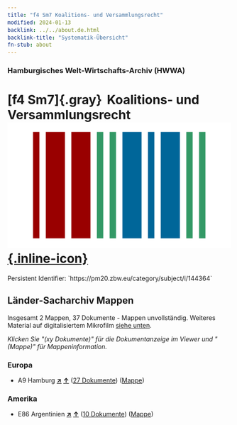 ```yaml
---
title: "f4 Sm7 Koalitions- und Versammlungsrecht"
modified: 2024-01-13
backlink: ../../about.de.html
backlink-title: "Systematik-Übersicht"
fn-stub: about
---
```


### Hamburgisches Welt-Wirtschafts-Archiv (HWWA)

# [f4 Sm7]{.gray}&#8201; Koalitions- und Versammlungsrecht &#160; [![Wikidata](/images/Wikidata-logo.svg "Wikidata"){.inline-icon}](http://www.wikidata.org/entity/Q104699636)

<div class="hint">Persistent Identifier: `https://pm20.zbw.eu/category/subject/i/144364`</div>







## Länder-Sacharchiv Mappen






Insgesamt 2 Mappen, 37 Dokumente - Mappen unvollständig. Weiteres Material auf digitalisiertem Mikrofilm [siehe unten](#filmsections).

_Klicken Sie "(xy Dokumente)" für die Dokumentanzeige im Viewer und "(Mappe)" für Mappeninformation._




### Europa

- A9 Hamburg [**&nearr;**](../../../geo/i/140905/about.de.html "Hamburg (alle Mappen)") [**&uarr;**](../../../geo/about.de.html#A9 "Ländersystematik") (<a href="https://pm20.zbw.eu/iiifview/folder/sh/140905,144364" title="über: Hamburg : Koalitions- und Versammlungsrecht" target="_blank">27 Dokumente</a>) ([Mappe](../../../../folder/sh/1409xx/140905/1443xx/144364/about.de.html))

### Amerika

- E86 Argentinien [**&nearr;**](../../../geo/i/141692/about.de.html "Argentinien (alle Mappen)") [**&uarr;**](../../../geo/about.de.html#E86 "Ländersystematik") (<a href="https://pm20.zbw.eu/iiifview/folder/sh/141692,144364" title="über: Argentinien : Koalitions- und Versammlungsrecht" target="_blank">10 Dokumente</a>) ([Mappe](../../../../folder/sh/1416xx/141692/1443xx/144364/about.de.html))



<a id="filmsections" />













